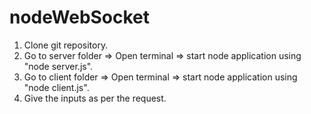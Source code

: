 # nodeWebSocket

1) Clone git repository.
2) Go to server folder => Open terminal => start node application using "node server.js".
3) Go to client folder => Open terminal => start node application using "node client.js".
4) Give the inputs as per the request.
